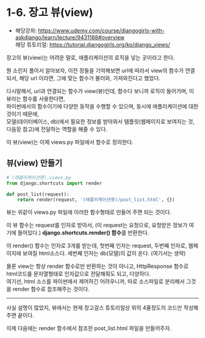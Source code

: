 # 1-6. 장고 뷰(view)
- 해당강좌: https://www.udemy.com/course/djangogirls-with-askdjango/learn/lecture/9431188#overview  
해당 튜토리얼: https://tutorial.djangogirls.org/ko/django_views/

장고의 뷰(view)는 어려운 말로, 애플리케이션의 로직을 넣는 곳이라고 한다. 

뭔 소린지 풀어서 알아보자, 이전 장들을 기억해보면 url에 따라서 view의 함수가 연결되서, 해당 url 이라면, 그에 맞는 함수가 불러와, 가져와진다고 했었다. 

다시말해서, url과 연결되는 함수가 view(뷰)인데, 함수다 보니까 로직이 들어가며, 이 뷰라는 함수를 사용한다면,  
파이썬에서의 함수이기에 다양한 동작을 수행할 수 있으며, 동시에 애플리케이션에 대한 것이기 때문에,  
모델(데이터베이스, db)에서 필요한 정보를 받아와서 템플릿(웹페이지로 보여지는 것, 다음장 참고)에 전달하는 역할을 해줄 수 있다.

이 뷰(view)는 이제 views.py 파일에서 함수로 정의한다.

## 뷰(view) 만들기

```python
# (애플리케이션명).views.py
from django.shortcuts import render

def post_list(request):
    return render(request, '(애플리케이션명)/post_list.html', {})
```
뷰는 위같이 views.py 파일에 이러한 함수형태로 만들어 주면 되는 것이다. 

이 뷰 함수는 request를 인자로 받아서, (이 request는 요청으로, 요청받은 정보가 여기에 들어있다.) **django.shortcuts.render() 함수**를 반환한다.   

이 render() 함수는 인자로 3개를 받는데, 첫번째 인자는 request, 두번째 인자로, 웹페이지에 보여질 html소스다. 세번째 인자는 db(모델)의 값이 온다. (여기서는 생략) 

물론 view는 항상 render 함수로만 반환하는 것이 아니고, HttpResponse 함수로 html코드를 문자열형태로 인자값으로 전달해줘도 되고, 다양하다.  
여기선, html 소스를 파이썬에서 제어하긴 어려우니까, 따로 소스파일로 분리해서 그것을 render 함수로 참조해주는 것이다.

---

사실 설명이 많았지, 뷰에서는 현재 장고걸스 튜토리얼상 위의 4줄정도의 코드만 작성해주면 끝이다.

이제 다음에는 render 함수에서 참조한 post_list.html 파일을 만들어주자.
